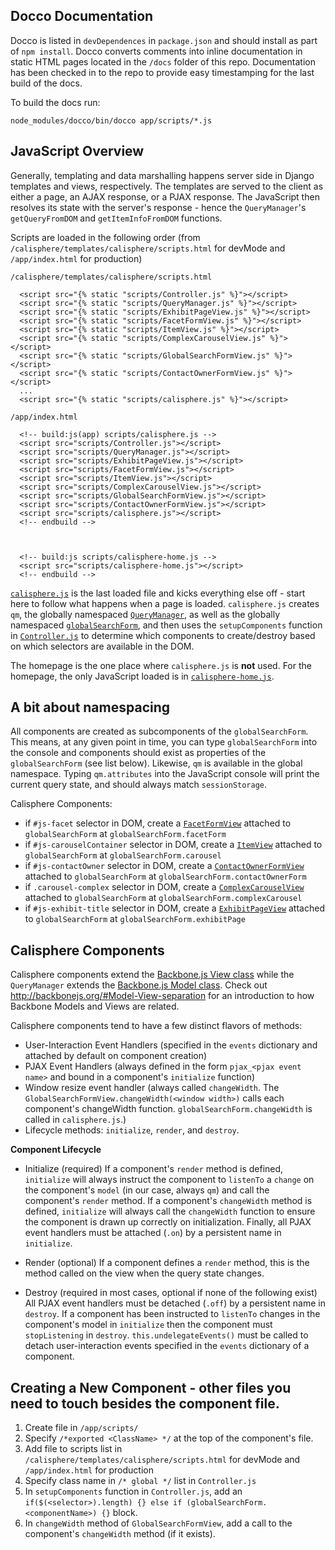 Docco Documentation
-----------------------------

Docco is listed in `devDependences` in `package.json` and should install as part of `npm install`. Docco converts comments into inline documentation in static HTML pages located in the `/docs` folder of this repo. Documentation has been checked in to the repo to provide easy timestamping for the last build of the docs.

To build the docs run: 

```
node_modules/docco/bin/docco app/scripts/*.js
```

JavaScript Overview
------------------------------

Generally, templating and data marshalling happens server side in Django templates and views, respectively. The templates are served to the client as either a page, an AJAX response, or a PJAX response. The JavaScript then resolves its state with the server's response - hence the `QueryManager`'s `getQueryFromDOM` and `getItemInfoFromDOM` functions. 

Scripts are loaded in the following order (from `/calisphere/templates/calisphere/scripts.html` for devMode and `/app/index.html` for production)

`/calisphere/templates/calisphere/scripts.html`
```
  <script src="{% static "scripts/Controller.js" %}"></script>
  <script src="{% static "scripts/QueryManager.js" %}"></script>
  <script src="{% static "scripts/ExhibitPageView.js" %}"></script>
  <script src="{% static "scripts/FacetFormView.js" %}"></script>
  <script src="{% static "scripts/ItemView.js" %}"></script>
  <script src="{% static "scripts/ComplexCarouselView.js" %}"></script>
  <script src="{% static "scripts/GlobalSearchFormView.js" %}"></script>
  <script src="{% static "scripts/ContactOwnerFormView.js" %}"></script>
  ...
  <script src="{% static "scripts/calisphere.js" %}"></script>
```

`/app/index.html`
```
  <!-- build:js(app) scripts/calisphere.js -->
  <script src="scripts/Controller.js"></script>
  <script src="scripts/QueryManager.js"></script>
  <script src="scripts/ExhibitPageView.js"></script>
  <script src="scripts/FacetFormView.js"></script>
  <script src="scripts/ItemView.js"></script>
  <script src="scripts/ComplexCarouselView.js"></script>
  <script src="scripts/GlobalSearchFormView.js"></script>
  <script src="scripts/ContactOwnerFormView.js"></script>
  <script src="scripts/calisphere.js"></script>
  <!-- endbuild -->



  <!-- build:js scripts/calisphere-home.js -->
  <script src="scripts/calisphere-home.js"></script>
  <!-- endbuild -->
```

[`calisphere.js`](http://amywieliczka.github.io/public_interface/calisphere.html ) is the last loaded file and kicks everything else off - start here to follow what happens when a page is loaded. `calisphere.js` creates `qm`, the globally namespaced [`QueryManager`](http://amywieliczka.github.io/public_interface/QueryManager.html), as well as the globally namespaced [`globalSearchForm`](http://amywieliczka.github.io/public_interface/GlobalSearchFormView.html), and then uses the `setupComponents` function in [`Controller.js`](http://amywieliczka.github.io/public_interface/Controller.html) to determine which components to create/destroy based on which selectors are available in the DOM. 

The homepage is the one place where `calisphere.js` is **not** used. For the homepage, the only JavaScript loaded is in [`calisphere-home.js`](http://amywieliczka.github.io/public_interface/calisphere-home.html). 

A bit about namespacing
----------------------------

All components are created as subcomponents of the `globalSearchForm`. This means, at any given point in time, you can type `globalSearchForm` into the console and components should exist as properties of the `globalSearchForm` (see list below). Likewise, `qm` is available in the global namespace. Typing `qm.attributes` into the JavaScript console will print the current query state, and should always match `sessionStorage`. 

Calisphere Components:
* if `#js-facet` selector in DOM, create a [`FacetFormView`](http://amywieliczka.github.io/public_interface/FacetFormView.html) attached to `globalSearchForm` at `globalSearchForm.facetForm`
* if `#js-carouselContainer` selector in DOM, create a [`ItemView`](http://amywieliczka.github.io/public_interface/ItemView.html) attached to `globalSearchForm` at `globalSearchForm.carousel`
* if `#js-contactOwner` selector in DOM, create a [`ContactOwnerFormView`](http://amywieliczka.github.io/public_interface/ContactOwnerFormView.html) attached to `globalSearchForm` at `globalSearchForm.contactOwnerForm`
* if `.carousel-complex` selector in DOM, create a [`ComplexCarouselView`](http://amywieliczka.github.io/public_interface/ComplexCarouselView.html) attached to `globalSearchForm` at `globalSearchForm.complexCarousel`
* if `#js-exhibit-title` selector in DOM, create a [`ExhibitPageView`](http://amywieliczka.github.io/public_interface/ExhibitPageView.html) attached to `globalSearchForm` at `globalSearchForm.exhibitPage`

Calisphere Components
----------------------------

Calisphere components extend the [Backbone.js View class](http://backbonejs.org/#View) while the `QueryManager` extends the [Backbone.js Model class](http://backbonejs.org/#Model). Check out http://backbonejs.org/#Model-View-separation for an introduction to how Backbone Models and Views are related. 

Calisphere components tend to have a few distinct flavors of methods:
* User-Interaction Event Handlers (specified in the `events` dictionary and attached by default on component creation)
* PJAX Event Handlers (always defined in the form `pjax_<pjax event name>` and bound in a component's `initialize` function)
* Window resize event handler (always called `changeWidth`. The `GlobalSearchFormView.changeWidth(<window width>)` calls each component's changeWidth function. `globalSearchForm.changeWidth` is called in `calisphere.js`.)
* Lifecycle methods: `initialize`, `render`, and `destroy`. 

**Component Lifecycle**

- Initialize (required)
If a component's `render` method is defined, `initialize` will always instruct the component to `listenTo` a `change` on the component's `model` (in our case, always `qm`) and call the component's `render` method.
If a component's `changeWidth` method is defined, `initialize` will always call the `changeWidth` function to ensure the component is drawn up correctly on initialization. 
Finally, all PJAX event handlers must be attached (`.on`) by a persistent name in `initialize`. 

- Render (optional)
If a component defines a `render` method, this is the method called on the view when the query state changes. 

- Destroy (required in most cases, optional if none of the following exist)
All PJAX event handlers must be detached (`.off`) by a persistent name in `destroy`. 
If a component has been instructed to `listenTo` changes in the component's model in `initialize` then the component must `stopListening` in `destroy`.
`this.undelegateEvents()` must be called to detach user-interaction events specified in the `events` dictionary of a component. 

Creating a New Component - other files you need to touch besides the component file. 
-------------------------------

1. Create file in `/app/scripts/`
2. Specify `/*exported <ClassName> */` at the top of the component's file. 
2. Add file to scripts list in `/calisphere/templates/calisphere/scripts.html` for devMode and `/app/index.html` for production
3. Specify class name in `/* global */` list in `Controller.js`
3. In `setupComponents` function in `Controller.js`, add an `if($(<selector>).length) {} else if (globalSearchForm.<componentName>) {}` block. 
4. In `changeWidth` method of `GlobalSearchFormView`, add a call to the component's `changeWidth` method (if it exists).
